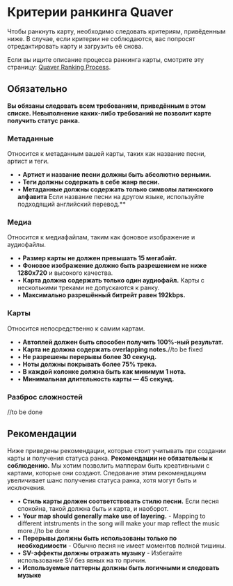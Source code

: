 # Критерии ранкинга Quaver

Чтобы ранкнуть карту, необходимо следовать критериям, привёденным ниже. В случае, если критерии не соблюдаются, вас попросят отредактировать карту и загрузить её снова.

Если вы ищите описание процесса ранкинга карты, смотрите эту страницу: [Quaver Ranking Process](https://github.com/Quaver/Quaver.Wiki/blob/master/Ranking/Process).

## Обязательно

**Вы обязаны следовать всем требованиям, приведённым в этом списке. Невыполнение каких-либо требований не позволит карте получить статус ранка.**

### Метаданные

Относится к метаданным вашей карты, таких как название песни, артист и теги.

* • **Артист и название песни должны быть абсолютно верными.**
* • **Теги должны содержать в себе жанр песни.**
* • **Метаданные должны содержать только символы латинского алфавита** Если название песни на другом языке, используйте подходящий английский перевод.**

### Медиа

Относится к медиафайлам, таким как фоновое изображение и аудиофайлы.

* • **Размер карты не должен превышать 15 мегабайт.**
* • **Фоновое изображение должно быть разрешением не ниже 1280x720** и высокого качества.
* • **Карта должна содержать только один аудиофайл.** Карты с несколькими треками не допускаются к ранку.
* • **Максимально разрешённый битрейт равен 192kbps.**

### Карты

Относится непосредственно к самим картам.

* • **Автоплей должен быть способен получить 100%-ный результат.**
* • **Карта не должна содержать overlapping notes.**//to be fixed
* • **Не разрешены перерывы более 30 секунд.**
* • **Ноты должны покрывать более 75% трека.**
* • **В каждой колонке должна быть как минимум 1 нота.**
* • **Минимальная длительность карты — 45 секунд.**

### Разброс сложностей

//to be done

## Рекомендации

Ниже приведены рекомендации, которые стоит учитывать при создании карты и получения статуса ранка. **Рекомендации не обязательны к соблюдению.** Мы хотим позволить мапперам быть креативными с картами, которые они создают. Следование этим рекомендациям увеличивает шанс получения статуса ранка, хотя могут быть и исключения.

* • **Стиль карты должен соответствовать стилю песни.** Если песня спокойна, такой должна быть и карта, и наоборот.
* • **Your map should generally make use of layering.** - Mapping to different intstruments in the song will make your map reflect the music more.//to be done
* • **Перерывы должны быть использованы только по необходимости** - Обычно песня не имеет моментов полной тишины. 
* • **SV-эффекты должны отражать музыку** - Избегайте использование SV без явных на то причин.
* • **Используемые паттерны должны быть логичными и следовать музыке**
